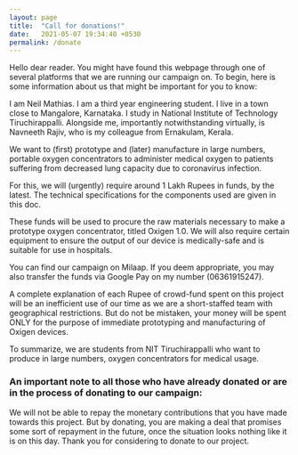```yaml
---
layout: page
title:  "Call for donations!"
date:   2021-05-07 19:34:40 +0530
permalink: /donate
---
```

Hello dear reader. You might have found this webpage through one of several platforms that we are running our campaign on. To begin, here is some information about us that might be important for you to know:

I am Neil Mathias. I am a third year engineering student. I live in a town close to Mangalore, Karnataka. I study in National Institute of Technology Tiruchirappalli. Alongside me, importantly notwithstanding virtually, is Navneeth Rajiv, who is my colleague from Ernakulam, Kerala. 

We want to (first) prototype and (later) manufacture in large numbers, portable oxygen concentrators to administer medical oxygen to patients suffering from decreased lung capacity due to coronavirus infection. 

For this, we will (urgently) require around 1 Lakh Rupees in funds, by the latest. The technical specifications for the components used are given in this doc. 

These funds will be used to procure the raw materials necessary to make a prototype oxygen concentrator, titled Oxigen 1.0. We will also require certain equipment to ensure the output of our device is medically-safe and is suitable for use in hospitals. 

You can find our campaign on Milaap. If you deem appropriate, you may also transfer the funds via Google Pay on my number (06361915247). 

A complete explanation of each Rupee of crowd-fund spent on this project will be an inefficient use of our time as we are a short-staffed team with geographical restrictions. But do not be mistaken, your money will be spent ONLY for the purpose of immediate prototyping and manufacturing of Oxigen devices. 

To summarize, we are students from NIT Tiruchirappalli who want to produce in large numbers, oxygen concentrators for medical usage. 

### An important note to all those who have already donated or are in the process of donating to our campaign: 
We will not be able to repay the monetary contributions that you have made towards this project. But by donating, you are making a deal that promises some sort of repayment in the future, once the situation looks nothing like it is on this day. Thank you for considering to donate to our project. 